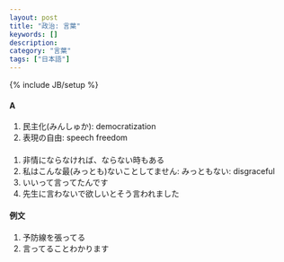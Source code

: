```yaml
---
layout: post
title: "政治: 言葉"
keywords: []
description: 
category: "言葉"
tags: ["日本語"]
---
```

{% include JB/setup %}


#### A
1. 民主化(みんしゅか): democratization
2. 表現の自由: speech freedom

####
1. 非情にならなければ、ならない時もある
2. 私はこんな最(みっとも)ないことしてません: みっともない: disgraceful
3. いいって言ってたんです
4. 先生に言わないで欲しいとそう言われました



#### 例文
1. 予防線を張ってる
2. 言ってることわかります



